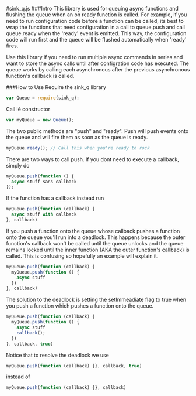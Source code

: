 #sink_q.js
###Intro
This library is used for queuing async functions and flushing the queue when an on ready function is called. For example, if you need to run configuration code before a function can be called, its best to wrap the functions that need configuration in a call to queue.push and call queue.ready when the 'ready' event is emitted. This way, the configuration code will run first and the queue will be flushed automatically when 'ready' fires.

Use this library if you need to run multiple async commands in series and want to store the async calls until after configration code has executed. The queue works by calling each asynchronous after the previous asynchronous function's callback is called.

###How to Use
Require the sink_q library

```js
var Queue = require(sink_q);
```

Call lé constructor

```js
var myQueue = new Queue();
```


The two public methods are "push" and "ready". Push will push events onto the queue and will fire them as soon as 
the queue is ready.
```js
myQueue.ready(); // Call this when you're ready to rock
```

There are two ways to call push. If you dont need to execute a callback, simply do
```js
myQueue.push(function () {
  async stuff sans callback
});
```

If the function has a callback instead run 
```js
myQueue.push(function (callback) {
  async stuff with callback
}, callback)
```

If you push a function onto the queue whose callback pushes a function onto the queue you'll run into a deadlock. This happens because the outer function's callback won't be called until the queue unlocks and the queue remains locked until the inner function (AKA the outer function's callback) is called. This is confusing so hopefully an example will explain it.
```js
myQueue.push(function (callback) {
  myQueue.push(function () {
    async stuff
  })
}, callback)

```

The solution to the deadlock is setting the setImmeadiate flag to true when you push a function which pushes a function onto the queue.
```js
myQueue.push(function (callback) {
  myQueue.push(function () {
    async stuff
    callback();
  })
}, callback, true)
```

Notice that to resolve the deadlock we use
```js
myQueue.push(function (callback) {}, callback, true)
```

instead of 

```js
myQueue.push(function (callback) {}, callback)
```